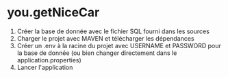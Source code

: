 # you.getNiceCar

1) Créer la base de donnée avec le fichier SQL fourni dans les sources
2) Charger le projet avec MAVEN et télécharger les dépendances
3) Créer un .env à la racine du projet avec USERNAME et PASSWORD pour la base de donnée (ou bien changer directement dans le application.properties)
4) Lancer l'application
